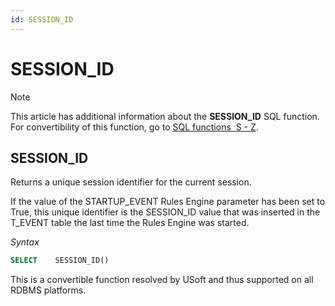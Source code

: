```yaml
---
id: SESSION_ID
---
```


# SESSION_ID



> [!NOTE]
> This article has additional information about the **SESSION_ID** SQL function.
> For convertibility of this function, go to [SQL functions  S - Z](/docs/Modeller%20and%20Rules%20Engine/SQL%20functions/SQL%20functions%20SZ.md).

## **SESSION_ID**

Returns a unique session identifier for the current session.

If the value of the STARTUP_EVENT Rules Engine parameter has been set to True, this unique identifier is the SESSION_ID value that was inserted in the T_EVENT table the last time the Rules Engine was started.

*Syntax*

```sql
SELECT    SESSION_ID()
```

This is a convertible function resolved by USoft and thus supported on all RDBMS platforms.